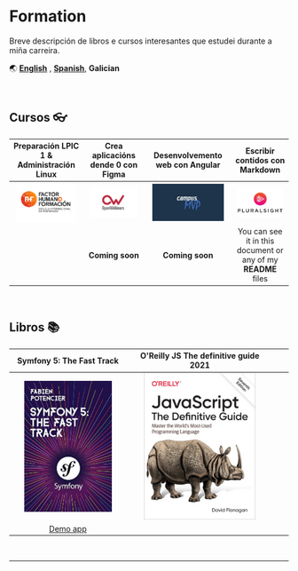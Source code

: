 # Formation

Breve descripción de libros e cursos interesantes que estudei durante a miña carreira.

🌏 [**English**](FORMATION.md) ,
[**Spanish**](FORMATION.es.md),
**Galician**

<br>

## Cursos :eyeglasses:

|Preparación LPIC 1 & Administración Linux|Crea aplicacións dende 0 con Figma|Desenvolvemento web con Angular|Escribir contidos con Markdown|
|:---:|:---:|:---:|:---:|
| <img name="lpic" style="width:90%; max-height:300px;" src="./img/courses/fhf.jpg"/>| <img name="figma" style="width:90%; max-height:300px;" src="./img/courses/openwebinars.jpg"/>|<img name="angular" style="width:90%; max-height:300px;" src="./img/courses/campusmvp.jpg"/>|<img name="markdown" style="width:90%; max-height:300px;" src="./img/courses/pluralsight.jpg"/>|
||**Coming soon**|**Coming soon**| You can see it in this document or any of my **README** files|






<br>

## Libros :books:

|Symfony 5: The Fast Track|O'Reilly JS The definitive guide 2021|||
|:---:|:---:|:---:|:---:|
|<img name="symfony5" style="width:80%; max-height:300px;" src="./img/books/symfony5.jpg"/>|<img name="js2021" style="width:80%; max-height:300px;" src="./img/books/oreillyjs21.jpg"/>|||
|[Demo app](https://github.com/DevFranPR/symfony-tft-guestbook)||||



<br>

---